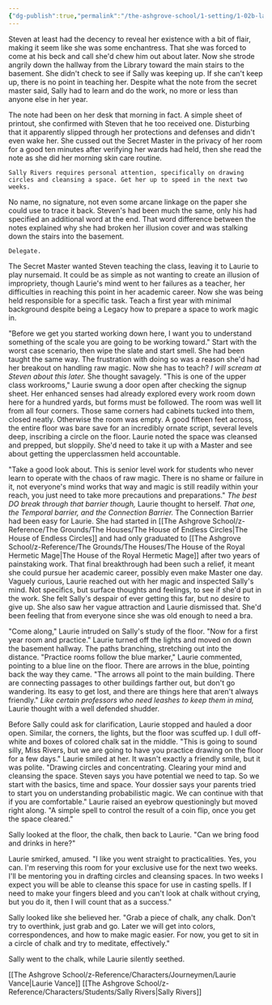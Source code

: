 ```yaml
---
{"dg-publish":true,"permalink":"/the-ashgrove-school/1-setting/1-02b-lab-work-laurie-s-pov/"}
---
```


Steven at least had the decency to reveal her existence with a bit of flair, making it seem like she was some enchantress. That she was forced to come at his beck and call she'd chew him out about later. Now she strode angrily down the hallway from the Library toward the main stairs to the basement. She didn't check to see if Sally was keeping up. If she can't keep up, there is no point in teaching her.  Despite what the note from the secret master said, Sally had to learn and do the work, no more or less than anyone else in her year. 

The note had been on her desk that morning in fact. A simple sheet of printout, she confirmed with Steven that he too received one. Disturbing that it apparently slipped through her protections and defenses and didn't even wake her. She cussed out the Secret Master in the privacy of her room for a good ten minutes after verifying her wards had held, then she read the note as she did her morning skin care routine. 

	Sally Rivers requires personal attention, specifically on drawing circles and cleansing a space. Get her up to speed in the next two weeks. 

No name, no signature, not even some arcane linkage on the paper she could use to trace it back. Steven's had been much the same, only his had specified an additional word at the end. That word difference between the notes explained why she had broken her illusion cover and was stalking down the stairs into the basement. 

	Delegate.

The Secret Master wanted Steven teaching the class, leaving it to Laurie to play nursemaid. It could be as simple as not wanting to create an illusion of impropriety, though Laurie's mind went to her failures as a teacher, her difficulties in reaching this point in her academic career. Now she was being held responsible for a specific task. Teach a first year with minimal background despite being a Legacy how to prepare a space to work magic in. 

"Before we get you started working down here, I want you to understand something of the scale you are going to be working toward." Start with the worst case scenario, then wipe the slate and start smell. She had been taught the same way. The frustration with doing so was a reason she'd had her breakout on handling raw magic. Now she has to teach? *I will scream at Steven about this later.* She thought savagely. "This is one of the upper class workrooms," Laurie swung a door open after checking the signup sheet. Her enhanced senses had already explored every work room down here for a hundred yards, but forms must be followed. The room was well lit from all four corners. Those same corners had cabinets tucked into them, closed neatly. Otherwise the room was empty. A good fifteen feet across, the entire floor was bare save for an incredibly ornate script, several levels deep, inscribing a circle on the floor. Laurie noted the space was cleansed and prepped, but sloppily. She'd need to take it up with a Master and see about getting the upperclassmen held accountable.

"Take a good look about. This is senior level work for students who never learn to operate with the chaos of raw magic. There is no shame or failure in it, not everyone's mind works that way and magic is still readily within your reach, you just need to take more precautions and preparations." *The best DO break through that barrier though,* Laurie thought to herself. *That one, the Temporal barrier, and the Connection Barrier.* The Connection Barrier had been easy for Laurie. She had started in [[The Ashgrove School/z-Reference/The Grounds/The Houses/The House of Endless Circles\|The House of Endless Circles]] and had only graduated to [[The Ashgrove School/z-Reference/The Grounds/The Houses/The House of the Royal Hermetic Mage\|The House of the Royal Hermetic Mage]] after two years of painstaking work. That final breakthrough had been such a relief, it meant she could pursue her academic career, possibly even make Master one day. Vaguely curious, Laurie reached out with her magic and inspected Sally's mind. Not specifics, but surface thoughts and feelings, to see if she'd put in the work. She felt Sally's despair of ever getting this far, but no desire to give up. She also saw her vague attraction and Laurie dismissed that. She'd been feeling that from everyone since she was old enough to need a bra.

"Come along," Laurie intruded on Sally's study of the floor. "Now for a first year room and practice." Laurie turned off the lights and moved on down the basement hallway. The paths branching, stretching out into the distance. "Practice rooms follow the blue marker," Laurie commented, pointing to a blue line on the floor. There are arrows in the blue, pointing back the way they came. "The arrows all point to the main building. There are connecting passages to other buildings farther out, but don't go wandering. Its easy to get lost, and there are things here that aren't always friendly." *Like certain professors who need leashes to keep them in mind,* Laurie thought with a well defended shudder. 

Before Sally could ask for clarification, Laurie stopped and hauled a door open. Similar, the corners, the lights, but the floor was scuffed up. I dull off-white and boxes of colored chalk sat in the middle. "This is going to sound silly, Miss Rivers, but we are going to have you practice drawing on the floor for a few days." Laurie smiled at her. It wasn't exactly a friendly smile, but it was polite. "Drawing circles and concentrating. Clearing your mind and cleansing the space. Steven says you have potential we need to tap. So we start with the basics, time and space. Your dossier says your parents tried to start you on understanding probabilistic magic. We can continue with that if you are comfortable." Laurie raised an eyebrow questioningly but moved right along. "A simple spell to control the result of a coin flip, once you get the space cleared."

Sally looked at the floor, the chalk, then back to Laurie. "Can we bring food and drinks in here?" 

Laurie smirked, amused. "I like you went straight to practicalities. Yes, you can. I'm reserving this room for your exclusive use for the next two weeks. I'll be mentoring you in drafting circles and cleansing spaces. In two weeks I expect you will be able to cleanse this space for use in casting spells. If I need to make your fingers bleed and you can't look at chalk without crying, but you do it, then I will count that as a success."

Sally looked like she believed her. "Grab a piece of chalk, any chalk. Don't try to overthink, just grab and go. Later we will get into colors, correspondences, and how to make magic easier. For now, you get to sit in a circle of chalk and try to meditate, effectively."

Sally went to the chalk, while Laurie silently seethed.

[[The Ashgrove School/z-Reference/Characters/Journeymen/Laurie Vance\|Laurie Vance]]
[[The Ashgrove School/z-Reference/Characters/Students/Sally Rivers\|Sally Rivers]]

